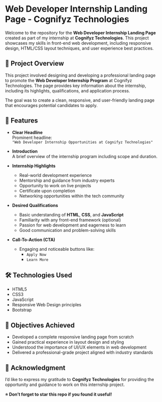 # Web Developer Internship Landing Page - Cognifyz Technologies

Welcome to the repository for the **Web Developer Internship Landing Page** created as part of my internship at **Cognifyz Technologies**. This project showcases my skills in front-end web development, including responsive design, HTML/CSS layout techniques, and user experience best practices.

## 📌 Project Overview

This project involved designing and developing a professional landing page to promote the **Web Developer Internship Program** at Cognifyz Technologies. The page provides key information about the internship, including its highlights, qualifications, and application process.

The goal was to create a clean, responsive, and user-friendly landing page that encourages potential candidates to apply.

## 🚀 Features

- **Clear Headline**  
  Prominent headline:  
  `"Web Developer Internship Opportunities at Cognifyz Technologies"`

- **Introduction**  
  A brief overview of the internship program including scope and duration.

- **Internship Highlights**
  - Real-world development experience
  - Mentorship and guidance from industry experts
  - Opportunity to work on live projects
  - Certificate upon completion
  - Networking opportunities within the tech community

- **Desired Qualifications**
  - Basic understanding of **HTML**, **CSS**, and **JavaScript**
  - Familiarity with any front-end framework (optional)
  - Passion for web development and eagerness to learn
  - Good communication and problem-solving skills

- **Call-To-Action (CTA)**
  - Engaging and noticeable buttons like:
    - `Apply Now`
    - `Learn More`

## 🛠️ Technologies Used

- HTML5
- CSS3
- JavaScript 
- Responsive Web Design principles
- Bootstrap 



## 🎯 Objectives Achieved

- Developed a complete responsive landing page from scratch
- Gained practical experience in layout design and styling
- Understood the importance of UI/UX elements in web development
- Delivered a professional-grade project aligned with industry standards

## 🏁 Acknowledgment

I’d like to express my gratitude to **Cognifyz Technologies** for providing the opportunity and guidance to work on this internship project.

**⭐️ Don’t forget to star this repo if you found it useful!**



